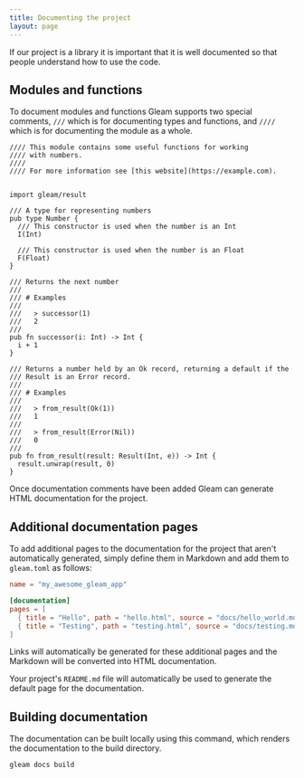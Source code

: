```yaml
---
title: Documenting the project
layout: page
---
```


If our project is a library it is important that it is well documented so that
people understand how to use the code.

## Modules and functions

To document modules and functions Gleam supports two special comments, `///`
which is for documenting types and functions, and `////` which is for
documenting the module as a whole.

```gleam
//// This module contains some useful functions for working
//// with numbers.
////
//// For more information see [this website](https://example.com).


import gleam/result

/// A type for representing numbers
pub type Number {
  /// This constructor is used when the number is an Int
  I(Int)

  /// This constructor is used when the number is an Float
  F(Float)
}

/// Returns the next number
///
/// # Examples
///
///   > successor(1)
///   2
///
pub fn successor(i: Int) -> Int {
  i + 1
}

/// Returns a number held by an Ok record, returning a default if the
/// Result is an Error record.
///
/// # Examples
///
///   > from_result(Ok(1))
///   1
///
///   > from_result(Error(Nil))
///   0
///
pub fn from_result(result: Result(Int, e)) -> Int {
  result.unwrap(result, 0)
}
```

Once documentation comments have been added Gleam can generate HTML
documentation for the project.

## Additional documentation pages

To add additional pages to the documentation for the project that aren't
automatically generated, simply define them in Markdown and add them to
`gleam.toml` as follows:

```toml
name = "my_awesome_gleam_app"

[documentation]
pages = [
  { title = "Hello", path = "hello.html", source = "docs/hello_world.md" },
  { title = "Testing", path = "testing.html", source = "docs/testing.md" },
]

```

Links will automatically be generated for these additional pages and the
Markdown will be converted into HTML documentation.

Your project's `README.md` file will automatically be used to generate the
default page for the documentation.

## Building documentation

The documentation can be built locally using this command, which renders the
documentation to the build directory.

```sh
gleam docs build
```
